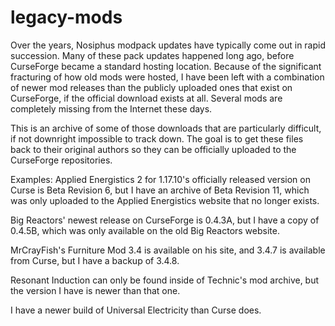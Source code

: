 # legacy-mods
Over the years, Nosiphus modpack updates have typically come out in rapid succession. Many of these pack updates happened long ago, before CurseForge became a standard hosting location. Because of the significant fracturing of how old mods were hosted, I have been left with a combination of newer mod releases than the publicly uploaded ones that exist on CurseForge, if the official download exists at all. Several mods are completely missing from the Internet these days.

This is an archive of some of those downloads that are particularly difficult, if not downright impossible to track down. The goal is to get these files back to their original authors so they can be officially uploaded to the CurseForge repositories.

Examples:
Applied Energistics 2 for 1.17.10's officially released version on Curse is Beta Revision 6, but I have an archive of Beta Revision 11, which was only uploaded to the Applied Energistics website that no longer exists.

Big Reactors' newest release on CurseForge is 0.4.3A, but I have a copy of 0.4.5B, which was only available on the old Big Reactors website.

MrCrayFish's Furniture Mod 3.4 is available on his site, and 3.4.7 is available from Curse, but I have a backup of 3.4.8.

Resonant Induction can only be found inside of Technic's mod archive, but the version I have is newer than that one.

I have a newer build of Universal Electricity than Curse does.
